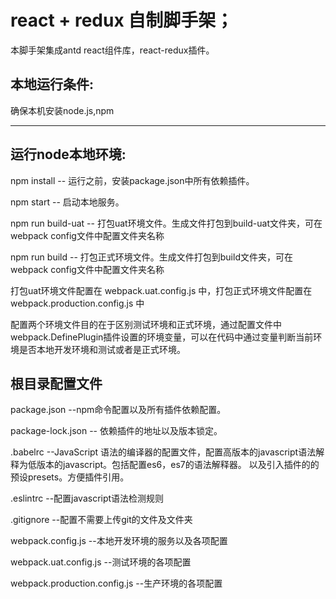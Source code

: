 # react + redux 自制脚手架；
  本脚手架集成antd react组件库，react-redux插件。

## 本地运行条件: 
   确保本机安装node.js,npm

------------------------------------------------------------------------------
## 运行node本地环境:
   npm install          -- 运行之前，安装package.json中所有依赖插件。
   
   npm start            -- 启动本地服务。
   
   npm run build-uat    -- 打包uat环境文件。生成文件打包到build-uat文件夹，可在webpack config文件中配置文件夹名称
   
   npm run build        -- 打包正式环境文件。生成文件打包到build文件夹，可在webpack config文件中配置文件夹名称

   打包uat环境文件配置在 webpack.uat.config.js 中，打包正式环境文件配置在 webpack.production.config.js 中
  
   配置两个环境文件目的在于区别测试环境和正式环境，通过配置文件中webpack.DefinePlugin插件设置的环境变量，可以在代码中通过变量判断当前环境是否本地开发环境和测试或者是正式环境。
   
## 根目录配置文件
   package.json --npm命令配置以及所有插件依赖配置。
   
   package-lock.json  -- 依赖插件的地址以及版本锁定。

   .babelrc  --JavaScript 语法的编译器的配置文件，配置高版本的javascript语法解释为低版本的javascript。包括配置es6，es7的语法解释器。 以及引入插件的的预设presets。方便插件引用。
   
   .eslintrc  --配置javascript语法检测规则
   
   .gitignore --配置不需要上传git的文件及文件夹
   
   webpack.config.js --本地开发环境的服务以及各项配置
   
   webpack.uat.config.js --测试环境的各项配置
   
   webpack.production.config.js --生产环境的各项配置
   
    
    


    
